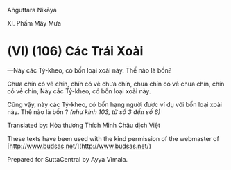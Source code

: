  

Aṅguttara Nikāya

XI. Phẩm Mây Mưa

# (VI) (106) Các Trái Xoài

—Này các Tỷ-kheo, có bốn loại xoài này. Thế nào là bốn?

Chưa chín có vẻ chín, chín có vẻ chưa chín, chưa chín có vẻ chưa chín, chín có vẻ chín, Này các Tỷ-kheo, có bốn loại xoài này.

Cũng vậy, này các Tỷ-kheo, có bốn hạng người được ví dụ với bốn loại xoài này. Thế nào là bốn ? _(như kinh 103, từ số 3 đến số 6)_

Translated by: Hòa thượng Thích Minh Châu dịch Việt

These texts have been used with the kind permission of the webmaster of [http://www.budsas.net/](http://www.budsas.net/)

Prepared for SuttaCentral by Ayya Vimala.